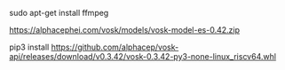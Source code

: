 sudo apt-get install ffmpeg


https://alphacephei.com/vosk/models/vosk-model-es-0.42.zip

pip3 install https://github.com/alphacep/vosk-api/releases/download/v0.3.42/vosk-0.3.42-py3-none-linux_riscv64.whl